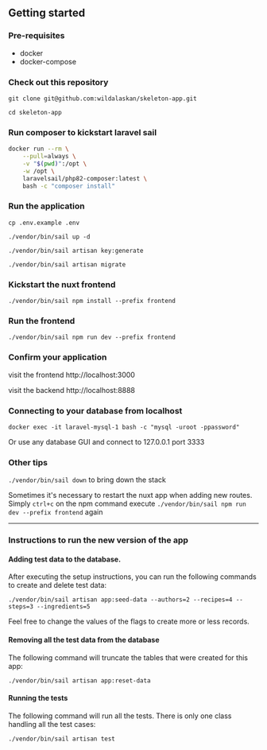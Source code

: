 ## Getting started

### Pre-requisites
- docker
- docker-compose

### Check out this repository
`git clone git@github.com:wildalaskan/skeleton-app.git`

`cd skeleton-app`

### Run composer to kickstart laravel sail

```bash
docker run --rm \
    --pull=always \
    -v "$(pwd)":/opt \
    -w /opt \
    laravelsail/php82-composer:latest \
    bash -c "composer install"
```

### Run the application
`cp .env.example .env`

`./vendor/bin/sail up -d`

`./vendor/bin/sail artisan key:generate`

`./vendor/bin/sail artisan migrate`

### Kickstart the nuxt frontend
`./vendor/bin/sail npm install --prefix frontend`

### Run the frontend
`./vendor/bin/sail npm run dev --prefix frontend`

### Confirm your application
visit the frontend http://localhost:3000

visit the backend http://localhost:8888


### Connecting to your database from localhost
`docker exec -it laravel-mysql-1 bash -c "mysql -uroot -ppassword"`

Or use any database GUI and connect to 127.0.0.1 port 3333


### Other tips
`./vendor/bin/sail down` to bring down the stack

Sometimes it's necessary to restart the nuxt app when adding new routes. Simply `ctrl+c` on the npm command execute
`./vendor/bin/sail npm run dev --prefix frontend` again

---
### Instructions to run the new version of the app

#### Adding test data to the database.
After executing the setup instructions, you can run the following commands to create and delete test data:

`./vendor/bin/sail artisan app:seed-data --authors=2 --recipes=4 --steps=3 --ingredients=5`

Feel free to change the values of the flags to create more or less records.

#### Removing all the test data from the database
The following command will truncate the tables that were created for this app:

`./vendor/bin/sail artisan app:reset-data`

#### Running the tests
The following command will run all the tests. There is only one class handling all the test cases:

`./vendor/bin/sail artisan test`
